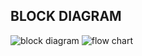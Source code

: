 
## BLOCK DIAGRAM
![block diagram](https://user-images.githubusercontent.com/89696284/133606059-6165cb53-3031-4c2a-9cef-026ae75a26a9.PNG)
![flow chart](https://user-images.githubusercontent.com/89696284/133606288-a9f1df57-c49c-494b-8222-931417145b44.PNG)

